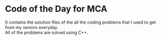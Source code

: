 # Code of the Day for MCA
It contains the solution files of the all the coding problems that I used to get from my seniors everyday.        
All of the problems are solved using C++.

